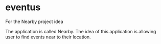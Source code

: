 # eventus
For the Nearby project idea

The application is called Nearby. The idea of this application is allowing user to find events near to their location.

